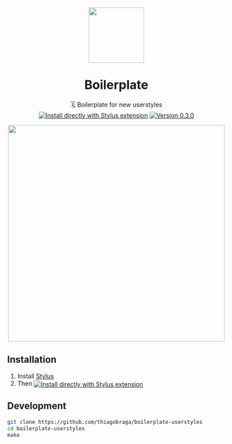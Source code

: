 <h1 align="center">
  <img src="https://i.imgur.com/VjyI3H5.png" height="128" /><br>
  <br>
  Boilerplate
</h1>

<p align="center">
  🗓 Boilerplate for new userstyles<br>
  <a href="https://raw.githubusercontent.com/thiagobraga/boilerplate-userstyles/master/theme.user.css"><img src="https://img.shields.io/badge/Install%20directly%20with-Stylus-lightgrey.svg?longCache=true&logo=google&logoColor=f1f1f1" align="center" alt="Install directly with Stylus extension" /></a>
  <a href="https://raw.githubusercontent.com/thiagobraga/boilerplate-userstyles/master/theme.user.css"><img src="https://img.shields.io/badge/version-0.3.0-596581.svg" align="center" alt="Version 0.3.0"></a>
</p>

<p align="center">
  <img src="https://i.imgur.com/5n9DG6z.png" width="500" />
</p>

## Installation

1. Install [Stylus](https://add0n.com/stylus.html)
2. Then <a href="https://raw.githubusercontent.com/thiagobraga/boilerplate-userstyles/master/theme.user.css"><img src="https://img.shields.io/badge/install%20directly%20with-Stylus-lightgray.svg?longCache=true&logoColor=f1f1f1" align="center" alt="Install directly with Stylus extension" /></a>

## Development

``` sh
git clone https://github.com/thiagobraga/boilerplate-userstyles
cd boilerplate-userstyles
make
```
